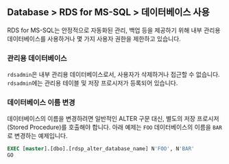 ## Database > RDS for MS-SQL > 데이터베이스 사용

RDS for MS-SQL는 안정적으로 자동화된 관리, 백업 등을 제공하기 위해 내부 관리용 데이터베이스를 사용하거나 몇 가지 사용자 권한을 제한하고 있습니다.

### 관리용 데이터베이스

`rdsadmin`은 내부 관리용 데이터베이스로서, 사용자가 삭제하거나 접근할 수 없습니다.
`rdsadmin`에는 관리용 테이블 및 저장 프로시저가 등록되어 있습니다.

### 데이터베이스 이름 변경

데이터베이스의 이름을 변경하려면 일반적인 ALTER 구문 대신, 별도의 저장 프로시저 (Stored Procedure)를 호출해야 합니다.
아래 예제는 `FOO` 데이터베이스의 이름을 `BAR`로 변경하는 예제입니다.

```sql
EXEC [master].[dbo].[rdsp_alter_database_name] N'FOO', N'BAR'
GO
```